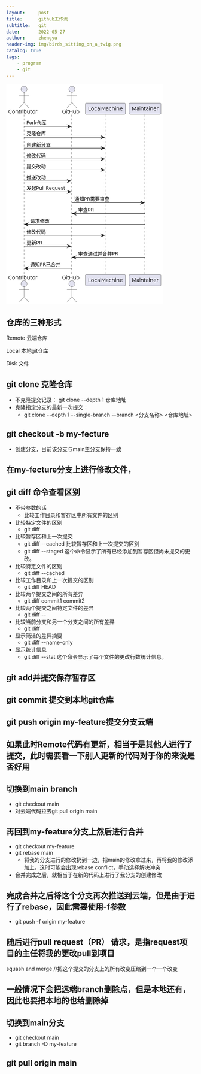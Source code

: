 ```yaml
---
layout:     post
title:      github工作流
subtitle:   git
date:       2022-05-27
author:     zhengyu
header-img: img/birds_sitting_on_a_twig.png
catalog: true
tags:
    - program
    - git
---
```

![PR.png](/img/PR.png)

## 仓库的三种形式
Remote 云端仓库


Local 本地git仓库


Disk 文件

## git clone 克隆仓库
* 不克隆提交记录： git clone --depth 1 仓库地址
* 克隆指定分支的最新一次提交：
  * git clone --depth 1 --single-branch --branch <分支名称> <仓库地址>

## git checkout -b my-fecture  
* 创建分支，目前该分支与main主分支保持一致

## 在my-fecture分支上进行修改文件，

## git diff 命令查看区别
* 不带参数的话
    * 比较工作目录和暂存区中所有文件的区别
* 比较特定文件的区别
    * git diff <filename>
* 比较暂存区和上一次提交
    * git diff --cached 比较暂存区和上一次提交的区别
    * git diff --staged 这个命令显示了所有已经添加到暂存区但尚未提交的更改。
* 比较特定文件的区别
    * git diff --cached <filename>
* 比较工作目录和上一次提交的区别
    * git diff HEAD
* 比较两个提交之间的所有差异
    * git diff commit1 commit2
* 比较两个提交之间特定文件的差异
    * git diff <commit1> <commit2> -- <filename>
* 比较当前分支和另一个分支之间的所有差异
    * git diff <branch>
* 显示简洁的差异摘要
    * git diff --name-only
* 显示统计信息  
    * git diff --stat  这个命令显示了每个文件的更改行数统计信息。

## git add并提交保存暂存区

## git commit 提交到本地git仓库

## git push origin my-feature提交分支云端

## 如果此时Remote代码有更新，相当于是其他人进行了提交，此时需要看一下别人更新的代码对于你的来说是否好用

## 切换到main branch
* git checkout main
* 对云端代码拉去git pull origin main

## 再回到my-feature分支上然后进行合并
* git checkout my-feature
* git rebase main   
    * 将我的分支进行的修改扔到一边，把main的修改拿过来，再将我的修改添加上，这时可能会出现rebase conflict，手动选择解决冲突
* 合并完成之后，就相当于在新的代码上进行了我分支的创建修改

## 完成合并之后将这个分支再次推送到云端，但是由于进行了rebase，因此需要使用-f参数
* git push -f origin my-feature

## 随后进行pull request（PR） 请求，是指request项目的主任将我的更改pull到项目

squash and merge  //把这个提交的分支上的所有改变压缩到一个一个改变

## 一般情况下会把远端branch删除点，但是本地还有，因此也要把本地的也给删除掉

## 切换到main分支
*  git checkout main
* git branch -D my-feature
## git pull origin main







